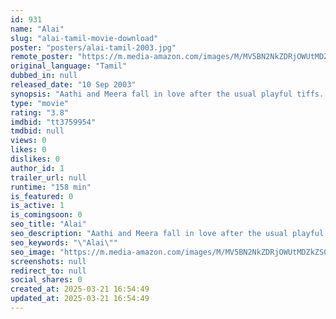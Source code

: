 ```yaml
---
id: 931
name: "Alai"
slug: "alai-tamil-movie-download"
poster: "posters/alai-tamil-2003.jpg"
remote_poster: "https://m.media-amazon.com/images/M/MV5BN2NkZDRjOWUtMDZkZS00MTgyLTg3YTYtNGU2NWEzMzA2Yjc3XkEyXkFqcGdeQXVyODk4ODEyMjk@._V1_SX300.jpg"
original_language: "Tamil"
dubbed_in: null
released_date: "10 Sep 2003"
synopsis: "Aathi and Meera fall in love after the usual playful tiffs. On a visit to a friend's village for his marriage, the two of them help the friend marry his sweetheart instead of the bride. After many conflicts, Aathi and Meera are toget"
type: "movie"
rating: "3.8"
imdbid: "tt3759954"
tmdbid: null
views: 0
likes: 0
dislikes: 0
author_id: 1
trailer_url: null
runtime: "158 min"
is_featured: 0
is_active: 1
is_comingsoon: 0
seo_title: "Alai"
seo_description: "Aathi and Meera fall in love after the usual playful tiffs. On a visit to a friend's village for his marriage, the two of them help the friend marry his sweetheart instead of the bride. After many conflicts, Aathi and Meera are toget"
seo_keywords: "\"Alai\""
seo_image: "https://m.media-amazon.com/images/M/MV5BN2NkZDRjOWUtMDZkZS00MTgyLTg3YTYtNGU2NWEzMzA2Yjc3XkEyXkFqcGdeQXVyODk4ODEyMjk@._V1_SX300.jpg"
screenshots: null
redirect_to: null
social_shares: 0
created_at: 2025-03-21 16:54:49
updated_at: 2025-03-21 16:54:49
---
```


